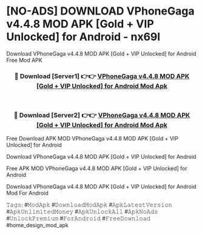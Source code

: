 # [NO-ADS] DOWNLOAD VPhoneGaga v4.4.8 MOD APK [Gold + VIP Unlocked] for Android - nx69l
Download VPhoneGaga v4.4.8 MOD APK [Gold + VIP Unlocked] for Android Free Mod APK

<div align="center">
<h3>🔴 Download [Server1] 👉👉 <a href="https://apk-comot.site?title=VPhoneGaga_v4.4.8_MOD_APK_[Gold_+_VIP_Unlocked]_for_Android">VPhoneGaga v4.4.8 MOD APK [Gold + VIP Unlocked] for Android Mod Apk</a></h3><br>

<h3>🔴 Download [Server2] 👉👉 <a href="https://apk-comot.site?title=VPhoneGaga_v4.4.8_MOD_APK_[Gold_+_VIP_Unlocked]_for_Android">VPhoneGaga v4.4.8 MOD APK [Gold + VIP Unlocked] for Android Mod Apk</a></h3>
</div>


Free Download APK MOD VPhoneGaga v4.4.8 MOD APK [Gold + VIP Unlocked] for Android

Download VPhoneGaga v4.4.8 MOD APK [Gold + VIP Unlocked] for Android 

Free APK MOD VPhoneGaga v4.4.8 MOD APK [Gold + VIP Unlocked] for Android 

Download VPhoneGaga v4.4.8 MOD APK [Gold + VIP Unlocked] for Android Mod For Android

𝚃𝚊𝚐𝚜: #𝙼𝚘𝚍𝙰𝚙𝚔 #𝙳𝚘𝚠𝚗𝚕𝚘𝚊𝚍𝙼𝚘𝚍𝙰𝚙𝚔 #𝙰𝚙𝚔𝙻𝚊𝚝𝚎𝚜𝚝𝚅𝚎𝚛𝚜𝚒𝚘𝚗 #𝙰𝚙𝚔𝚄𝚗𝚕𝚒𝚖𝚒𝚝𝚎𝚍𝙼𝚘𝚗𝚎𝚢 #𝙰𝚙𝚔𝚄𝚗𝚕𝚘𝚌𝚔𝙰𝚕𝚕 #𝙰𝚙𝚔𝙽𝚘𝙰𝚍𝚜 #𝚄𝚗𝚕𝚘𝚌𝚔𝙿𝚛𝚎𝚖𝚒𝚞𝚖 #𝙵𝚘𝚛𝙰𝚗𝚍𝚛𝚘𝚒𝚍 #𝙵𝚛𝚎𝚎𝙳𝚘𝚠𝚗𝚕𝚘𝚊𝚍 #home_design_mod_apk